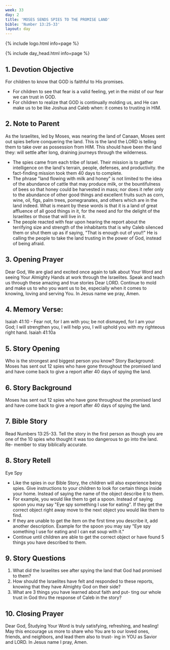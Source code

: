```yaml
---
week: 33
day: 2
title: 'MOSES SENDS SPIES TO THE PROMISE LAND'
bible: 'Number 13:25-33'
layout: day
---
```



{% include logo.html info=page %}

{% include day_head.html info=page %}

## 1. Devotion Objective
For children to know that GOD is faithful to His promises.
- For children to see that fear is a valid feeling, yet in the midst of our fear we can trust in GOD.
- For children to realize that GOD is continually molding us, and He can make us to be like Joshua and Caleb when: it comes to trusting in HIM.

## 2. Note to Parent
As the Israelites, led by Moses, was nearing the land of Canaan, Moses sent out spies before conquering the land. This is the land the LORD is telling them to take over as possession from HIM. This should have been the land they: will settle after long, draining journeys through the wilderness.
- The spies came from each tribe of Israel. Their mission is to gather intelligence on the land's terrain, people, defenses, and productivity. the fact-finding mission took them 40 days to complete.
- The phrase "land flowing with milk and honey" is not limited to the idea of the abundance of cattle that may produce milk, or the bountifulness of bees so that honey could be harvested in mass; nor does it refer only to the abundance of other good things and excellent fruits such as corn, wine, oil, figs, palm trees, pomegranates, and others which are in the land indeed. What is meant by these words is that it is a land of great affluence of all good things in it, for the need and for the delight of the Israelites or those that will live in it.
- The people reacted with fear upon hearing the report about the terrifying size and strength of the inhabitants that is why Caleb silenced them or shut them up as if saying, "That is enough out of you!!" He is calling the people to take the land trusting in the power of God, instead of being afraid.

## 3. Opening Prayer
Dear God, We are glad and excited once again to talk about Your Word and seeing Your Almighty Hands at work through the Israelites. Speak and teach us through these amazing and true stories Dear LORD. Continue to mold and make us to who you want us to be, especially when it comes to knowing, loving and serving You. In Jesus name we pray, Amen.
## 4. Memory Verse:
Isaiah 41:10 - Fear not, for I am with you; be not dismayed, for I am your God; I will strengthen you, I will help you, I will uphold you with my righteous right hand. Isaiah 41:10a

## 5. Story Opening
Who is the strongest and biggest person you know? Story Background: Moses has sent out 12 spies who have gone throughout the promised land and have come back to give a report after 40 days of spying the land.

## 6. Story Background
Moses has sent out 12 spies who have gone throughout the promised land and have come back to give a report after 40 days of spying the land.

## 7. Bible Story
Read Numbers 13:25-33. Tell the story in the first person as though you are one of the 10 spies who thought it was too dangerous to go into the land. Re- member to stay biblically accurate.
## 8. Story Retell
Eye Spy
- Like the spies in our Bible Story, the children will also experience being spies. Give instructions to your children to look for certain things inside your home. Instead of saying the name of the object describe it to them.
- For example, you would like them to get a spoon. Instead of saying spoon you may say "Eye spy something I use for eating". If they get the correct object right away move to the next object you would like them to find.
- If they are unable to get the item on the first time you describe it, add another description. Example for the spoon you may say "Eye spy something I use for eating and I can eat soup with it."
- Continue until children are able to get the correct object or have found 5 things you have described to them.
## 9. Story Questions
1. What did the Israelites see after spying the land that God had promised to them?
2. How should the Israelites have felt and responded to these reports, knowing that they have Almighty God on their side?
3. What are 3 things you have learned about faith and put- ting our whole trust in God thru the response of Caleb in the story?

## 10. Closing Prayer
Dear God, Študying Your Word is truly satisfying, refreshing, and healing! May this encourage us more to share who You are to our loved ones, friends, and neighbors, and lead them also to trust- ing in YOU as Savior and LORD. In Jesus name I pray, Amen.


